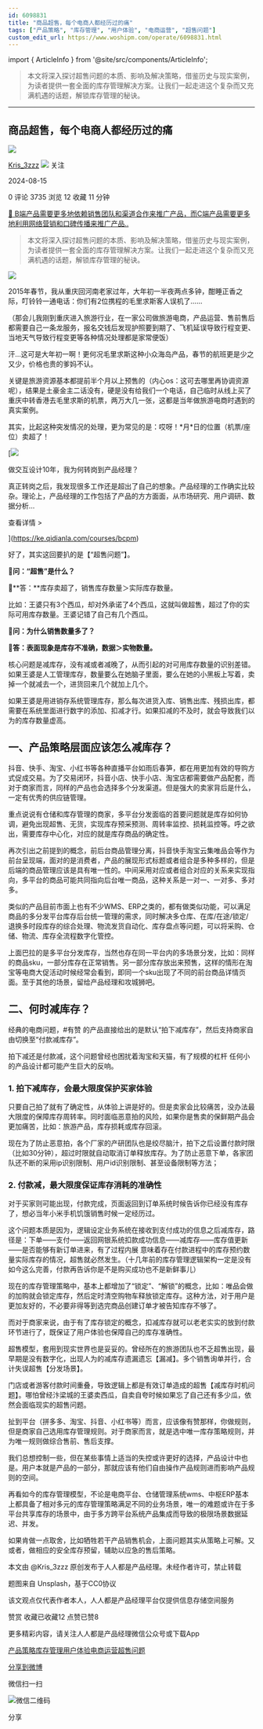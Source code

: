 ```yaml
---
id: 6098831
title: "商品超售，每个电商人都经历过的痛"
tags: ["产品策略", "库存管理", "用户体验", "电商运营", "超售问题"]
custom_edit_url: https://www.woshipm.com/operate/6098831.html
---
```

import { ArticleInfo } from '@site/src/components/ArticleInfo';

<ArticleInfo
    author="Kris_3zzz"
    authorLink="https://www.woshipm.com/u/995216"
    published="2024-08-15"
    views={3735}
    comments={0}
    collects={12}
/>

> 本文将深入探讨超售问题的本质、影响及解决策略，借鉴历史与现实案例，为读者提供一套全面的库存管理解决方案。让我们一起走进这个复杂而又充满机遇的话题，解锁库存管理的秘诀。

---

## 商品超售，每个电商人都经历过的痛

[![](https://static.woshipm.com/pmapp_avatar_20240514112312_7675.jpg?imageView2/1/w/72/h/72/q/100)](https://www.woshipm.com/u/995216)

[Kris\_3zzz](https://www.woshipm.com/u/995216) ![](https://static.woshipm.com/tag/1101_1@2x.png) 关注

2024-08-15

0 评论 3735 浏览 12 收藏 11 分钟

[🔗 B端产品需要更多地依赖销售团队和渠道合作来推广产品，而C端产品需要更多地利用网络营销和口碑传播来推广产品..](https://ke.qidianla.com/courses/bcpm)

> 本文将深入探讨超售问题的本质、影响及解决策略，借鉴历史与现实案例，为读者提供一套全面的库存管理解决方案。让我们一起走进这个复杂而又充满机遇的话题，解锁库存管理的秘诀。

![](https://image.woshipm.com/2023/05/06/02be09d6-ec01-11ed-adbb-00163e0b5ff3.jpg)

2015年春节，我从重庆回河南老家过年，大年初一半夜两点多钟，酣睡正香之际，叮铃铃一通电话：你们有2位携程的毛里求斯客人误机了……

（那会儿我刚到重庆进入旅游行业，在一家公司做旅游电商，产品运营、售前售后都需要自己一条龙服务，报名交钱后发现护照要到期了、飞机延误导致行程变更、当地天气导致行程变更等各种情况处理都是家常便饭）

汗…这可是大年初一啊！更何况毛里求斯这种小众海岛产品，春节的航班更是少之又少，价格也贵的爹妈不认。

关键是旅游资源基本都提前半个月以上预售的（内心os：这可去哪里再协调资源呢），结果是土豪金主二话没有，硬是没有给我们一个电话，自己临时从线上买了重庆中转香港去毛里求斯的机票，两万大几一张，这都是当年做旅游电商时遇到的真实案例。

其实，比起这种突发情况的处理，更为常见的是：哎呀！\*月\*日的位置（机票/座位）卖超了！  

[![](https://image.woshipm.com/2023/08/02/769bf6f4-30e6-11ee-b3cb-00163e0b5ff3.png)

做交互设计10年，我为何转岗到产品经理？

真正转岗之后，我发现很多工作还是超出了自己的想象。产品经理的工作确实比较杂。理论上，产品经理的工作包括了产品的方方面面，从市场研究、用户调研、数据分析...

查看详情 >

](https://ke.qidianla.com/courses/bcpm)

好了，其实这回要扒的是【“超售问题”】。

**🤔问：“超售”是什么？**

📒**答：**库存卖超了，销售库存数量＞实际库存数量。

比如：王婆只有3个西瓜，却对外承诺了4个西瓜，这就叫做超售，超过了你的实际可用库存数量。王婆记错了自己有几个西瓜。

**🤔问：为什么销售数量多了？**

📒**答：表面现象是库存不准确，数据＞实物数量。**

核心问题是减库存，没有减或者减晚了，从而引起的对可用库存数量的识别差错。如果王婆是人工管理库存，数量要么在她脑子里面，要么在她的小黑板上写着，卖掉一个就减去一个，进货回来几个就加上几个。

如果王婆是用进销存系统管理库存，那么每次进货入库、销售出库、残损出库，都需要在系统里面进行数字的添加、扣减才行。如果扣减的不及时，就会导致我们以为的库存数量虚高。

## 一、产品策略层面应该怎么减库存？

抖音、快手、淘宝、小红书等各种直播平台如雨后春笋，都在用更加有效的导购方式促成交易。为了交易闭环，抖音小店、快手小店、淘宝店都需要做产品配套，而对于商家而言，同样的产品也会选择多个分发渠道。但是强大的卖家背后是什么，一定有优秀的供应链管理。

重点说说有仓储和库存管理的商家，多平台分发面临的首要问题就是库存如何协调，避免出现超售、无货，实现库存预采预测、周转率监控、损耗监控等。呼之欲出，需要库存中心化，对应的就是库存商品的确定性。

再次引出之前提到的概念，前后台商品管理分离，抖音快手淘宝云集唯品会等作为前台呈现端，面对的是消费者，产品的展现形式标题或者组合是多种多样的，但是后端的商品管理应该是具有唯一性的。中间采用对应或者组合对应的关系来实现指向，多平台的商品可能共同指向后台唯一商品，这种关系是一对一、一对多、多对多。

类似的产品目前市面上也有不少WMS、ERP之类的，都有做类似功能，可以满足商品的多分发平台库存后台统一管理的需求，同时解决多仓库、在库/在途/锁定/退换多时段库存的综合处理、物流发货自动化、库存盘点等问题，可以将采购、仓储、物流、库存全流程数字化管控。

上面巴拉的是多平台分发库存，当然也存在同一平台内的多场景分发，比如：同样的商品sku，一部分库存在正常销售。另一部分库存放出来预售，这样的情形在淘宝等电商大促活动时候经常会看到，即同一个sku出现了不同的前台商品详情页面。至于其他的场景，留给产品经理和攻城狮吧。

## 二、何时减库存？

经典的电商问题，#有赞 的产品直接给出的是默认“拍下减库存”，然后支持商家自由切换至“付款减库存”。

拍下减还是付款减，这个问题曾经也困扰着淘宝和天猫，有了规模的杠杆 任何小的产品设计都可能产生巨大的反响。

### 1\. 拍下减库存，会最大限度保护买家体验

只要自己拍了就有了确定性，从体验上讲是好的。但是卖家会比较痛苦，没办法最大限度的保障库存周转率。同时面临恶意拍的风险，如果你是售卖的保鲜期产品会更加痛苦，比如：旅游产品，库存损耗或库存回滚。

现在为了防止恶意拍，各个厂家的产研团队也是绞尽脑汁，拍下之后设置付款时限（比如30分钟），超过时限就自动取消订单释放库存。为了防止恶意下单，各家团队还不断的采用ip识别限制、用户id识别限制、甚至设备限制等方法；

### 2\. 付款减，最大限度保证库存消耗的准确性

对于买家则可能出现，付款完成，页面返回到订单系统时候告诉你已经没有库存了，想必当年小米手机饥饿销售时候一定经历过。

这个问题本质是因为，逻辑设定业务系统在接收到支付成功的信息之后减库存，路径是：下单——支付——返回网银系统扣款成功信息——减库存——库存值更新——是否能够有新订单进来，有了过程内展 意味着存在付款进程中的库存预约数量实际库存的情况，超售就必然发生。（十几年前的库存管理逻辑架构一定是没有如今这么完善，付款再告诉你是不是购买成功也不是新鲜事儿）

现在的库存管理策略中，基本上都增加了“锁定”、“解锁”的概念，比如：唯品会做的加购就会锁定库存，然后定时清空购物车释放锁定库存。这种方法，对于用户是更加友好的，不必要非得等到选完商品创建订单才被告知库存不够了。

而对于商家来说，由于有了库存锁定的概念，扣减库存就可以老老实实的放到付款环节进行了，既保证了用户体验也保障自己的库存准确性。

超售模型，套用到现实世界也是妥妥的。曾经所在的旅游团队也不乏超售出现，最早期是没有数字化，出现人为的减库存遗漏遗忘【漏减】。多个销售询单并行，合计失误超售【分发场景】。

门店或者游客付款时间重叠，导致逻辑上都是有效订单造成的超售【减库存时机问题】。哪怕曾经汴梁城的王婆卖西瓜，自卖自夸时候如果忘了自己还有多少瓜，依然会面临现实的超售问题。

扯到平台（拼多多、淘宝、抖音、小红书等）而言，应该像有赞那样，你做规则，但是商家自己选用库存管理规则。对于商家而言，就是选中唯一库存策略规则，并为唯一规则做综合售前、售后支撑。

我们总想控制一些，但在某些事情上适当的失控或许更好的选择，产品设计中也是。用户本就是产品的一部分，那就应该有他们自由操作产品规则进而影响产品规则的空间。

再看如今的库存管理模型，不论是电商平台、仓储管理系统wms、中枢ERP基本上都具备了相对多元的库存管理策略满足不同的业务场景，唯一的难题或许在于多平台共享库存的场景中，由于多方跨平台系统产品集成而导致的极限场景数据延迟、并发。

如果肯做一点取舍，比如牺牲若干产品销售机会，上面问题其实从策略上可解。又或者，做相应的安全库存预留，辅助以应急的售后策略。

本文由 @Kris\_3zzz 原创发布于人人都是产品经理。未经作者许可，禁止转载

题图来自 Unsplash，基于CC0协议

该文观点仅代表作者本人，人人都是产品经理平台仅提供信息存储空间服务

赞赏 收藏已收藏12 点赞已赞8

更多精彩内容，请关注人人都是产品经理微信公众号或下载App

[产品策略](https://www.woshipm.com/tag/%e4%ba%a7%e5%93%81%e7%ad%96%e7%95%a5)[库存管理](https://www.woshipm.com/tag/%e5%ba%93%e5%ad%98%e7%ae%a1%e7%90%86)[用户体验](https://www.woshipm.com/tag/ue)[电商运营](https://www.woshipm.com/tag/%e7%94%b5%e5%95%86%e8%bf%90%e8%90%a5)[超售问题](https://www.woshipm.com/tag/%e8%b6%85%e5%94%ae%e9%97%ae%e9%a2%98)

[分享到微博](https://service.weibo.com/share/share.php?appkey=2775287854&title=商品超售，每个电商人都经历过的痛&url=https://www.woshipm.com/operate/6098831.html&pic=https://image.woshipm.com/2023/05/06/02be09d6-ec01-11ed-adbb-00163e0b5ff3.jpg)

微信扫一扫

![微信二维码](https://api.pwmqr.com/qrcode/create/?url=https://www.woshipm.com/operate/6098831.html)

分享